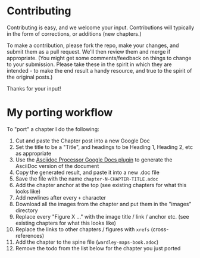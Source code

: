 # Contributing

Contributing is easy, and we welcome your input.  Contributions will typically in the form of corrections, or additions (new chapters.)

To make a contribution, please fork the repo, make your changes, and submit them as a pull request.  We'll then review them and merge if appropriate.  (You might get some comments/feedback on things to change to your submission. Please take these in the spirit in which they are intended - to make the end result a handy resource, and true to the spirit of the original posts.)

Thanks for your input!

# My porting workflow
To "port" a chapter I do the following:
1. Cut and paste the Chapter post into a new Google Doc
1. Set the title to be a "Title", and headings to be Heading 1, Heading 2, etc as appropriate 
1. Use the [Asciidoc Processor Google Docs plugin](https://chrome.google.com/webstore/detail/asciidoc-processor/eghlmnhjljbjodpeehjjcgfcjegcfbhk?hl=en) to generate the AsciiDoc version of the document
1. Copy the generated result, and paste it into a new .doc file
1. Save the file with the name ```chapter-N-CHAPTER-TITLE.adoc```
1. Add the chapter anchor at the top (see existing chapters for what this looks like)
1. Add newlines after every ```+``` character
1. Download all the images from the chapter and put them in the "images" directory
1. Replace every "Figure X ..." with the image title / link / anchor etc. (see existing chapters for what this looks like)
1. Replace the links to other chapters / figures with ```xrefs``` (cross-references)
1. Add the chapter to the spine file (```wardley-maps-book.adoc```)
1. Remove the todo from the list below for the chapter you just ported
